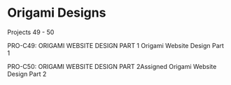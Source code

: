 # Origami Designs

Projects 49 - 50

PRO-C49: ORIGAMI WEBSITE DESIGN PART 1
Origami Website Design Part 1


PRO-C50: ORIGAMI WEBSITE DESIGN PART 2Assigned
Origami Website Design Part 2

